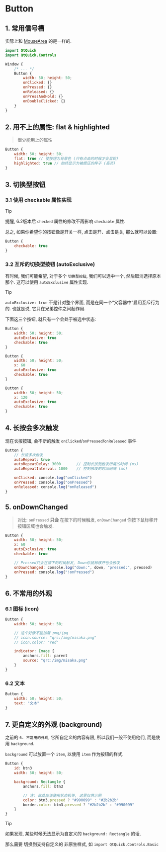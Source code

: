 # Button
## 1. 常用信号槽

实际上和 [MouseArea](../005-MouseArea/index.md) 的是一样的.

```qml
import QtQuick
import QtQuick.Controls

Window {
    /* ... */
    Button {
        width: 50; height: 50;
        onClicked: {}
        onPressed: {}
        onReleased: {}
        onPressAndHold: {}
        onDoubleClicked: {}
    }
}
```

## 2. 用不上的属性: flat & highlighted

> 很少能用上的属性

```qml
Button {
    width: 50; height: 50;
    flat: true // 使按钮为背景色 (只有点击的时候才会显现)
    highlighted: true // 始终显示为被摁压的样子 (高亮)
}
```

## 3. 切换型按钮
### 3.1 使用 checkable 属性实现

> [!TIP]
> 提醒, 6.2版本后 `checked` 属性的修改不再影响 `checkable` 属性.

总之, 如果你希望你的按钮像是开关一样, 点击是开、点击是关, 那么就可以设置:

```qml
Button {
    checkable: true
}
```

### 3.2 互斥的切换型按钮 (autoExclusive)

有时候, 我们可能希望, 对于多个 `切换型按钮`, 我们可以选中一个, 然后取消选择原本那个. 这可以使用 `autoExclusive` 属性实现.

> [!TIP]
> `autoExclusive: true` 不是针对整个界面, 而是在同一个“父容器中”启用互斥行为的. 也就是说, 它只在兄弟控件之间起作用.

下面这三个按钮, 就只有一个会处于被选中状态:

```qml
Button {
    width: 50; height: 50;
    autoExclusive: true
    checkable: true
}

Button {
    width: 50; height: 50;
    x: 60
    autoExclusive: true
    checkable: true
}

Button {
    width: 50; height: 50;
    x: 120
    autoExclusive: true
    checkable: true
}
```

## 4. 长按会多次触发

现在长按按钮, 会不断的触发 `onClicked`/`onPressed`/`onReleased` 事件

```qml
Button {
    // 长按多次触发
    autoRepeat: true
    autoRepeatDelay: 3000       // 控制长按到触发所需的时间 (ms)
    autoRepeatInterval: 1000    // 控制触发的时间间隔 (ms)

    onClicked: console.log("onClicked")
    onPressed: console.log("onPressed")
    onReleased: console.log("onReleased")
}
```

## 5. onDownChanged

> 对比: `onPressed` **只会** 在按下的时候触发, `onDownChanged` 你按下鼠标移开按钮区域也会触发.

```qml
Button {
    width: 50; height: 50;
    x: 60
    autoExclusive: true
    checkable: true

    // Pressed只会在按下的时候触发, Down你鼠标移开也会触发
    onDownChanged: console.log("down:", down, "pressed:", pressed)
    onPressed: console.log("!onPressed")
}
```

## 6. 不常用的外观
### 6.1 图标 (icon)

```qml
Button {
    width: 50; height: 50;

    // 这个好像不能加载 png/jpg
    // icon.source: "qrc:/img/misaka.png"
    // icon.color: "red"

    indicator: Image {
        anchors.fill: parent
        source: "qrc:/img/misaka.png"
    }
}
```

### 6.2 文本

```qml
Button {
    width: 50; height: 50;
    text: "文本"
}
```

## 7. 更自定义的外观 (background)

之前的 `6. 不常用的外观`, 它所自定义的内容有限, 所以我们一般不使用他们, 而是使用 `background`.

`background` 可以放置一个 `item`, 以使用 `item` 作为按钮的样式.

```qml
Button {
    id: btn3
    width: 50; height: 50;

    background: Rectangle {
        anchors.fill: btn3

        // 注: 此处应该使用状态机等, 这里仅供示例
        color: btn3.pressed ? "#990099" : "#2b2b2b"
        border.color: btn3.pressed ? "#2b2b2b" : "#990099"
    }
}
```

> [!TIP]
> 如果发现, 某些时候无法显示为自定义的 `background: Rectangle` 的话,
>
> 那么需要 切换到支持自定义的 非原生样式, 如 `import QtQuick.Controls.Basic`